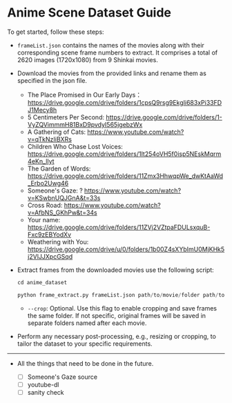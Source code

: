 # Anime Scene Dataset Guide

To get started, follow these steps:

- `frameList.json` contains the names of the movies along with their corresponding scene frame numbers to extract. It comprises a total of 2620 images (1720x1080) from 9 Shinkai movies.

- Download the movies from the provided links and rename them as specified in the json file.
    - The Place Promised in Our Early Days：https://drive.google.com/drive/folders/1cpsQ9rsg9EkgIi683xPi33FDJ1Mecy8h 
    - 5 Centimeters Per Second: https://drive.google.com/drive/folders/1-VyZQVimmmH81BxD9pvdyI565jgebzWx 
    - A Gathering of Cats: https://www.youtube.com/watch?v=qTkNzIiBXRs
    - Children Who Chase Lost Voices: https://drive.google.com/drive/folders/1It254oVH5f0isp5NEskMqrm4eKn_llyt 
    - The Garden of Words: https://drive.google.com/drive/folders/11Zmx3HhwqpWe_dwKtAaWd_Erbo2Uwg46  
    - Someone's Gaze: ? https://www.youtube.com/watch?v=KSwbnUQJGnA&t=33s 
    - Cross Road: https://www.youtube.com/watch?v=AfbNS_GKhPw&t=34s
    - Your name: https://drive.google.com/drive/folders/11ZVj2VZtpaFDULsxquB-Fxc9zEBYodXv 
    - Weathering with You: https://drive.google.com/drive/u/0/folders/1b00Z4sXYbImU0MjKHk5j2VlJJXpcGSqd
    
- Extract frames from the downloaded movies use the following script:
    ```python
    cd anime_dataset

    python frame_extract.py frameList.json path/to/movie/folder path/to/save/extracted/data --crop
    ```
    - `--crop`: Optional. Use this flag to enable cropping and save frames the same folder. If not specific, original frames will be saved in separate folders named after each movie.

- Perform any necessary post-processing, e.g., resizing or cropping, to tailor the dataset to your specific requirements.

----
- All the things that need to be done in the future.

    - [ ] Someone's Gaze source
    - [ ] youtube-dl
    - [ ] sanity check